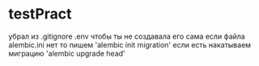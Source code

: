 # testPract
убрал из .gitignore .env 
чтобы ты не создавала его сама
если файла alembic.ini нет тo пишем 'alembic init migration'
если есть накатываем миграцию 'alembic upgrade head'
